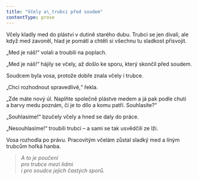 ```yaml
---
title: "Včely a\_trubci před soudem"
contentType: prose
---
```


<section>

Včely kladly med do pláství v dutině starého dubu. Trubci se jen dívali, ale když med zavoněl, hlad je pomátl a chtěli si všechnu tu sladkost přisvojit.

„Med je náš!“ volali a troubili na poplach.

„Med je náš!“ hájily se včely, až došlo ke sporu, který skončil před soudem.

Soudcem byla vosa, protože dobře znala včely i trubce.

„Chci rozhodnout spravedlivě,“ řekla.

„Zde máte nový úl. Naplňte společně plástve medem a já pak podle chuti a barvy medu poznám, čí je to dílo a komu patří. Souhlasíte?“

„Souhlasíme!“ bzučely včely a hned se daly do práce.

„Nesouhlasíme!“ troubili trubci – a sami se tak usvědčili ze lži.

Vosa rozhodla po právu. Pracovitým včelám zůstal sladký med a líným trubcům hořká hanba.

</section>

<section>

> _A to je poučení  
> pro trubce mezi lidmi  
> i pro soudce jejich častých sporů._

</section>
